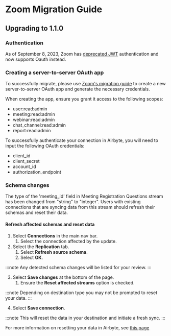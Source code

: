 # Zoom Migration Guide

## Upgrading to 1.1.0

### Authentication

As of September 8, 2023, Zoom has [deprecated JWT](https://developers.zoom.us/docs/internal-apps/jwt-faq/) authentication and now supports Oauth instead.

### Creating a server-to-server OAuth app

To successfully migrate, please use [Zoom's migration guide](https://developers.zoom.us/docs/internal-apps/jwt-app-migration/) to create a new server-to-server OAuth app and generate the necessary credentials.

When creating the app, ensure you grant it access to the following scopes:

- user:read:admin
- meeting:read:admin
- webinar:read:admin
- chat_channel:read:admin
- report:read:admin

To successfully authenticate your connection in Airbyte, you will need to input the following OAuth credentials:

- client_id
- client_secret
- account_id
- authorization_endpoint

### Schema changes

The type of the 'meeting_id' field in Meeting Registration Questions stream has been changed from "string" to "integer". Users with existing connections that are syncing data from this stream should refresh their schemas and reset their data.

#### Refresh affected schemas and reset data

1. Select **Connections** in the main nav bar.
   1. Select the connection affected by the update.
2. Select the **Replication** tab.
   1. Select **Refresh source schema**.
   2. Select **OK**.

:::note
Any detected schema changes will be listed for your review.
:::

3. Select **Save changes** at the bottom of the page.
   1. Ensure the **Reset affected streams** option is checked.

:::note
Depending on destination type you may not be prompted to reset your data.
:::

4. Select **Save connection**.

:::note
This will reset the data in your destination and initiate a fresh sync.
:::

For more information on resetting your data in Airbyte, see [this page](https://docs.airbyte.com/operator-guides/reset)
